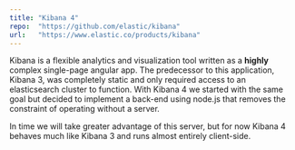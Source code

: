 ```yaml
---
title: "Kibana 4"
repo:  "https://github.com/elastic/kibana"
url:   "https://www.elastic.co/products/kibana"
---
```


Kibana is a flexible analytics and visualization tool written as a **highly** complex single-page angular app. The predecessor to this application, Kibana 3, was completely static and only required access to an elasticsearch cluster to function. With Kibana 4 we started with the same goal but decided to implement a back-end using node.js that removes the constraint of operating without a server.

In time we will take greater advantage of this server, but for now Kibana 4 behaves much like Kibana 3 and runs almost entirely client-side.